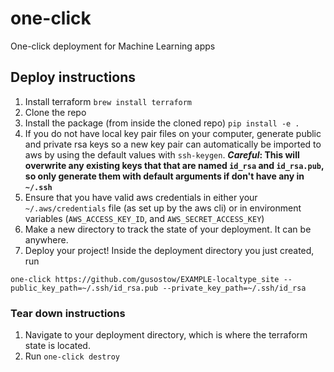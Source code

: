 # one-click
One-click deployment for Machine Learning apps

## Deploy instructions
1. Install terraform `brew install terraform`
1. Clone the repo
2. Install the package (from inside the cloned repo) `pip install -e .`
3. If you do not have local key pair files on your computer, generate public and private rsa keys so a new key pair can automatically be imported to aws by using the default values with `ssh-keygen`. **_Careful_: This will overwrite any existing keys that that are named `id_rsa` and `id_rsa.pub`, so only generate them with default arguments if don't have any in `~/.ssh`**
4. Ensure that you have valid aws credentials in either your `~/.aws/credentials` file (as set up by the aws cli) or in environment variables (`AWS_ACCESS_KEY_ID`, and `AWS_SECRET_ACCESS_KEY`)
5. Make a new directory to track the state of your deployment. It can be anywhere.
5. Deploy your project! Inside the deployment directory you just created, run
```
one-click https://github.com/gusostow/EXAMPLE-localtype_site --public_key_path=~/.ssh/id_rsa.pub --private_key_path=~/.ssh/id_rsa
```

### Tear down instructions
1. Navigate to your deployment directory, which is where the terraform state is located.
2. Run `one-click destroy`
